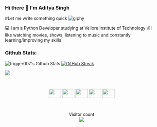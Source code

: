 ### Hi there 👋 I'm Aditya Singh
#Let me write something quick
![giphy](https://raw.githubusercontent.com/trigger007/trigger007/write.gif)

:computer: I am a Python Developer studying at Vellore Institute of Technology
:v: I like watching movies, shows, listening to music and constantly learning/improving my skills

<!--
**trigger007/trigger007** is a ✨ _special_ ✨ repository because its `README.md` (this file) appears on your GitHub profile.

Here are some ideas to get you started:

- 🔭 I’m currently working on ...
- 🌱 I’m currently learning ...
- 👯 I’m looking to collaborate on ...
- 🤔 I’m looking for help with ...
- 💬 Ask me about ...
- 📫 How to reach me: ...
- 😄 Pronouns: ...
- ⚡ Fun fact: ...
-->

### Github Stats:

<p align="center">
<img align="left" alt="trigger007's Github Stats" src="https://github-readme-stats.vercel.app/api?username=trigger007&show_icons=true&hide_border=true&theme=tokyonight&hide=stars&count_private=true" />

[![GitHub Streak](https://github-readme-streak-stats.herokuapp.com?user=trigger007&theme=tokyonight)](https://git.io/streak-stats)


<img align="center" src="https://github-readme-stats.vercel.app/api/top-langs/?username=trigger007&theme=tokyonight" />
</p>


<br>
<p align="center">
<a href="https://www.linkedin.com/in/aditya-singh-2aa9131b3/" target="blank"><img align="center" src="https://cdn.jsdelivr.net/npm/simple-icons@3.0.1/icons/linkedin.svg"  height="30" width="40" /></a>
<a href="https://www.instagram.com/iamadityasingh11/" target="blank"><img align="center" src="https://cdn.jsdelivr.net/npm/simple-icons@3.0.1/icons/instagram.svg"  height="30" width="40" /></a>
<a href="https://www.hackerrank.com/aditya1999nov" target="blank"><img align="center" src="https://cdn.jsdelivr.net/npm/simple-icons@3.0.1/icons/hackerrank.svg"  height="30" width="40" /></a>
  <a href="https://auth.geeksforgeeks.org/user/aditya1999nov/" target="blank"><img align="center" src="https://cdn.jsdelivr.net/npm/simple-icons@3.0.1/icons/geeksforgeeks.svg"  height="30" width="40" /></a>
  <a href="https://leetcode.com/aditya1999nov/" target="blank"><img align="center" src="https://cdn.jsdelivr.net/npm/simple-icons@3.0.1/icons/leetcode.svg"  height="30" width="40" /></a>
</p>


<br>
<p align="center">
Visitor count<br><img src="https://profile-counter.glitch.me/trigger007/count.svg" /></p>


[instagram]: https://www.instagram.com/iamadityasingh11/
[linkedin]: https://www.linkedin.com/in/aditya-singh-2aa9131b3/
